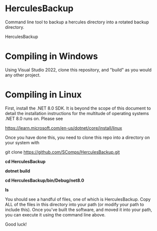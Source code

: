 # HerculesBackup

Command line tool to backup a hercules directory into a rotated backup directory.

HerculesBackup <copies> <sourcedir> <destdir>

<H1>Compiling in Windows</H1>

Using Visual Studio 2022, clone this repository, and "build" as you would any other project.

<H1>Compiling in Linux</H1>

First, install the .NET 8.0 SDK.  It is beyond the scope of this document to detail the installation instructions
for the multitude of operating systems .NET 8.0 runs on.  Please see 

https://learn.microsoft.com/en-us/dotnet/core/install/linux

Once you have done this, you need to clone this repo into a directory on your system  with

git clone https://github.com/SComps/HerculesBackup.git

<b>cd HerculesBackup

dotnet build

cd HerculesBackup/bin/Debug/net8.0

ls

</b>

You should see a handful of files, one of which is HerculesBackup.  Copy ALL of the files in this directory
into your path (or modify your path to include this).   Once you've built the software, and moved it into your path,
you can execute it using the command line above.

Good luck!
